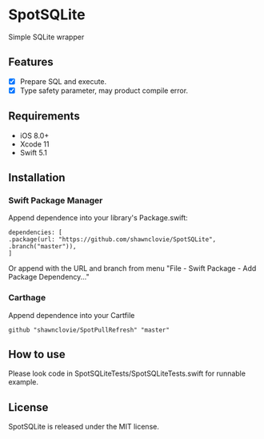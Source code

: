 # SpotSQLite
Simple SQLite wrapper

## Features
- [x] Prepare SQL and execute.
- [x] Type safety parameter, may product compile error.

## Requirements
* iOS 8.0+
* Xcode 11
* Swift 5.1

## Installation
### Swift Package Manager
Append dependence into your library's Package.swift:
```
dependencies: [
.package(url: "https://github.com/shawnclovie/SpotSQLite", .branch("master")),
]
```
Or append with the URL and branch from menu "File - Swift Package - Add Package Dependency..."

### Carthage
Append dependence into your Cartfile
```
github "shawnclovie/SpotPullRefresh" "master"
```

## How to use
Please look code in SpotSQLiteTests/SpotSQLiteTests.swift for runnable example.

## License
SpotSQLite is released under the MIT license.
